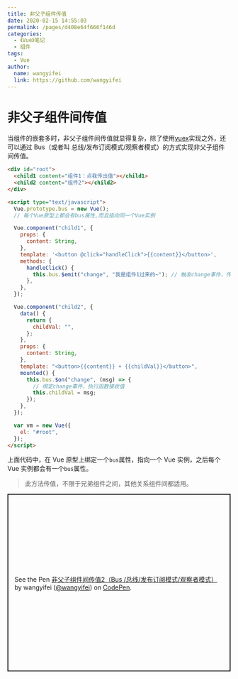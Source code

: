 ```yaml
---
title: 非父子组件传值
date: 2020-02-15 14:55:03
permalink: /pages/d408e64f666f146d
categories:
  - 《Vue》笔记
  - 组件
tags:
  - Vue
author:
  name: wangyifei
  link: https://github.com/wangyifei
---
```


# 非父子组件间传值

当组件的嵌套多时，非父子组件间传值就显得复杂，除了使用[vuex](https://vuex.vuejs.org/zh/)实现之外，还可以通过 Bus（或者叫 总线/发布订阅模式/观察者模式）的方式实现非父子组件间传值。

<!-- more -->

<div id="root">
		<child1 content="组件1：点我传出值"></child1>
		<child2 content="组件2"></child2>
	</div>

```html
<div id="root">
  <child1 content="组件1：点我传出值"></child1>
  <child2 content="组件2"></child2>
</div>

<script type="text/javascript">
  Vue.prototype.bus = new Vue();
  // 每个Vue原型上都会有bus属性,而且指向同一个Vue实例

  Vue.component("child1", {
    props: {
      content: String,
    },
    template: '<button @click="handleClick">{{content}}</button>',
    methods: {
      handleClick() {
        this.bus.$emit("change", "我是组件1过来的~"); // 触发change事件，传出值
      },
    },
  });

  Vue.component("child2", {
    data() {
      return {
        childVal: "",
      };
    },
    props: {
      content: String,
    },
    template: "<button>{{content}} + {{childVal}}</button>",
    mounted() {
      this.bus.$on("change", (msg) => {
        // 绑定change事件，执行函数接收值
        this.childVal = msg;
      });
    },
  });

  var vm = new Vue({
    el: "#root",
  });
</script>
```

上面代码中，在 Vue 原型上绑定一个`bus`属性，指向一个 Vue 实例，之后每个 Vue 实例都会有一个`bus`属性。

> 此方法传值，不限于兄弟组件之间，其他关系组件间都适用。

<p class="codepen" data-height="400" data-theme-id="light" data-default-tab="js,result" data-user="wangyifei" data-slug-hash="wvaGwEj" style="height: 400px; box-sizing: border-box; display: flex; align-items: center; justify-content: center; border: 2px solid; margin: 1em 0; padding: 1em;" data-pen-title="非父子组件间传值2（Bus /总线/发布订阅模式/观察者模式）">
  <span>See the Pen <a href="https://codepen.io/wangyifei/pen/wvaGwEj">
  非父子组件间传值2（Bus /总线/发布订阅模式/观察者模式）</a> by wangyifei (<a href="https://codepen.io/wangyifei">@wangyifei</a>)
  on <a href="https://codepen.io">CodePen</a>.</span>
</p>
<script async src="https://static.codepen.io/assets/embed/ei.js"></script>
